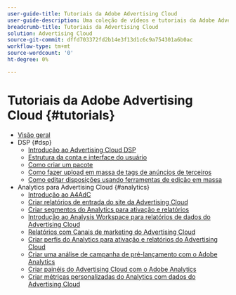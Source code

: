 ```yaml
---
user-guide-title: Tutoriais da Adobe Advertising Cloud
user-guide-description: Uma coleção de vídeos e tutoriais da Adobe Advertising Cloud.
breadcrumb-title: Tutoriais da Advertising Cloud
solution: Advertising Cloud
source-git-commit: dffd703372fd2b14e3f13d1c6c9a754301a6b0ac
workflow-type: tm+mt
source-wordcount: '0'
ht-degree: 0%

---
```



# Tutoriais da Adobe Advertising Cloud {#tutorials}

+ [Visão geral](overview.md)
+ DSP {#dsp}
   + [Introdução ao Advertising Cloud DSP](/help/dsp/intro.md)
   + [Estrutura da conta e interface do usuário](/help/dsp/ui.md)
   + [Como criar um pacote](/help/dsp/package-create.md)
   + [Como fazer upload em massa de tags de anúncios de terceiros](/help/dsp/bulk-upload-third-party-ad-tags.md)
   + [Como editar disposições usando ferramentas de edição em massa](/help/dsp/bulk-edit-placement-tools.md)
+ Analytics para Advertising Cloud {#analytics}
   + [Introdução ao A4AdC](/help/integrations/analytics/intro-a4adc.md)
   + [Criar relatórios de entrada do site da Advertising Cloud](/help/integrations/analytics/analytics-site-entry-a4adc.md)
   + [Criar segmentos do Analytics para ativação e relatórios](/help/integrations/analytics/analytics-segments-a4adc.md)
   + [Introdução ao Analysis Workspace para relatórios de dados do Advertising Cloud](/help/integrations/analytics/analytics-analysis-workspace-a4adc.md)
   + [Relatórios com Canais de marketing do Advertising Cloud](/help/integrations/analytics/analytics-reporting-a4adc.md)
   + [Criar perfis do Analytics para ativação e relatórios do Advertising Cloud](/help/integrations/analytics/analytics-profiles-a4adc.md)
   + [Criar uma análise de campanha de pré-lançamento com o Adobe Analytics](/help/integrations/analytics/analytics-pre-launch-a4adc.md)
   + [Criar painéis do Advertising Cloud com o Adobe Analytics](/help/integrations/analytics/analytics-dashboards-a4adc.md)
   + [Criar métricas personalizadas do Analytics com dados do Advertising Cloud](/help/integrations/analytics/analytics-custom-metrics-a4adc.md)

<!-- Will add to DSP chapter once the videos are complete:
  + [How to Create a Placement](/help/dsp/placement-create.md)
  + [Placement Targeting Capabilities](/help/dsp/placement-targeting.md)
  + [Audience Libraries and Applying Behavioral Targeting](/help/dsp/audience-libraries.md)
-->

<!-- If I move the "Analytics for Advertising Cloud chapter into a larger Integrations chapter, then I'll need to set up redirects by copying a CSV file into this repo and populating it for those legacy file names. -->
